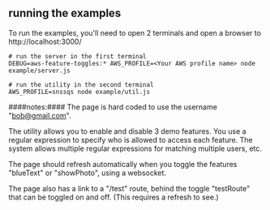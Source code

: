 ## running the examples

To run the examples, you'll need to open 2 terminals and open a browser to http://localhost:3000/

```
# run the server in the first terminal
DEBUG=aws-feature-toggles:* AWS_PROFILE=<Your AWS profile name> node example/server.js

# run the utility in the second terminal
AWS_PROFILE=snssqs node example/util.js
```

####notes:####
The page is hard coded to use the username "bob@gmail.com".

The utility allows you to enable and disable 3 demo features. You use a regular expression to specify who is allowed to access each feature. The system allows multiple regular expressions for matching multiple users, etc.

The page should refresh automatically when you toggle the features "blueText" or "showPhoto", using a websocket.

The page also has a link to a "/test" route, behind the toggle "testRoute" that can be toggled on and off. (This requires a refresh to see.)
